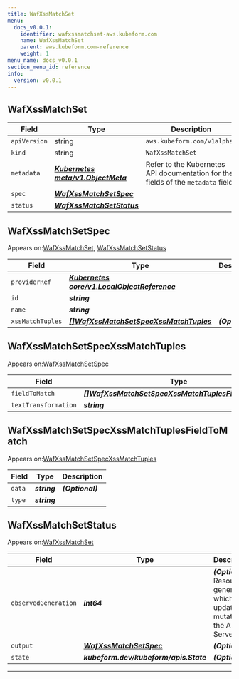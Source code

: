 ```yaml
---
title: WafXssMatchSet
menu:
  docs_v0.0.1:
    identifier: wafxssmatchset-aws.kubeform.com
    name: WafXssMatchSet
    parent: aws.kubeform.com-reference
    weight: 1
menu_name: docs_v0.0.1
section_menu_id: reference
info:
  version: v0.0.1
---
```


## WafXssMatchSet
| Field | Type | Description |
| ------ | ----- | ----------- |
| `apiVersion` | string | `aws.kubeform.com/v1alpha1` |
|    `kind` | string | `WafXssMatchSet` |
| `metadata` | ***[Kubernetes meta/v1.ObjectMeta](https://kubernetes.io/docs/reference/generated/kubernetes-api/v1.13/#objectmeta-v1-meta)***|Refer to the Kubernetes API documentation for the fields of the `metadata` field.|
| `spec` | ***[WafXssMatchSetSpec](#wafxssmatchsetspec)***||
| `status` | ***[WafXssMatchSetStatus](#wafxssmatchsetstatus)***||
## WafXssMatchSetSpec

Appears on:[WafXssMatchSet](#wafxssmatchset), [WafXssMatchSetStatus](#wafxssmatchsetstatus)

| Field | Type | Description |
| ------ | ----- | ----------- |
| `providerRef` | ***[Kubernetes core/v1.LocalObjectReference](https://kubernetes.io/docs/reference/generated/kubernetes-api/v1.13/#localobjectreference-v1-core)***||
| `id` | ***string***||
| `name` | ***string***||
| `xssMatchTuples` | ***[[]WafXssMatchSetSpecXssMatchTuples](#wafxssmatchsetspecxssmatchtuples)***| ***(Optional)*** |
## WafXssMatchSetSpecXssMatchTuples

Appears on:[WafXssMatchSetSpec](#wafxssmatchsetspec)

| Field | Type | Description |
| ------ | ----- | ----------- |
| `fieldToMatch` | ***[[]WafXssMatchSetSpecXssMatchTuplesFieldToMatch](#wafxssmatchsetspecxssmatchtuplesfieldtomatch)***||
| `textTransformation` | ***string***||
## WafXssMatchSetSpecXssMatchTuplesFieldToMatch

Appears on:[WafXssMatchSetSpecXssMatchTuples](#wafxssmatchsetspecxssmatchtuples)

| Field | Type | Description |
| ------ | ----- | ----------- |
| `data` | ***string***| ***(Optional)*** |
| `type` | ***string***||
## WafXssMatchSetStatus

Appears on:[WafXssMatchSet](#wafxssmatchset)

| Field | Type | Description |
| ------ | ----- | ----------- |
| `observedGeneration` | ***int64***| ***(Optional)*** Resource generation, which is updated on mutation by the API Server.|
| `output` | ***[WafXssMatchSetSpec](#wafxssmatchsetspec)***| ***(Optional)*** |
| `state` | ***kubeform.dev/kubeform/apis.State***| ***(Optional)*** |
---
